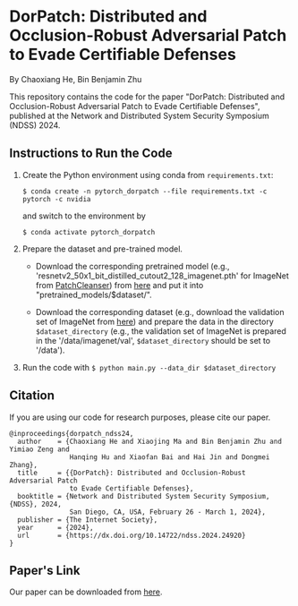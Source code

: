 # DorPatch: Distributed and Occlusion-Robust Adversarial Patch to Evade Certifiable Defenses

By Chaoxiang He, Bin Benjamin Zhu

This repository contains the code for the paper "DorPatch: Distributed and Occlusion-Robust Adversarial Patch to Evade Certifiable Defenses", published at the Network and Distributed System Security Symposium (NDSS) 2024.

## Instructions to Run the Code

1. Create the Python environment using conda from `requirements.txt`:

   `$ conda create -n pytorch_dorpatch --file requirements.txt -c pytorch -c nvidia`

   and switch to the environment by

   `$ conda activate pytorch_dorpatch`

2. Prepare the dataset and pre-trained model.
   - Download the corresponding pretrained model (e.g., 'resnetv2_50x1_bit_distilled_cutout2_128_imagenet.pth' for ImageNet from [PatchCleanser](https://github.com/inspire-group/PatchCleanser)) from [here](https://drive.google.com/drive/folders/10H1HIhJ6V8sO99x8g4WxtTahCrTkyTCF) and put it into "pretrained_models/$dataset/".

   - Download the corresponding dataset (e.g., download the validation set of ImageNet from [here](https://www.image-net.org/data/ILSVRC/2012/ILSVRC2012_img_val.tar)) and prepare the data in the directory `$dataset_directory` (e.g., the validation set of ImageNet is prepared in the '/data/imagenet/val', `$dataset_directory` should be set to '/data').
3. Run the code with
   `$ python main.py --data_dir $dataset_directory`

## Citation

If you are using our code for research purposes, please cite our paper.

```
@inproceedings{dorpatch_ndss24,
  author    = {Chaoxiang He and Xiaojing Ma and Bin Benjamin Zhu and Yimiao Zeng and 
               Hanqing Hu and Xiaofan Bai and Hai Jin and Dongmei Zhang},
  title     = {{DorPatch}: Distributed and Occlusion-Robust Adversarial Patch
               to Evade Certifiable Defenses},
  booktitle = {Network and Distributed System Security Symposium, {NDSS}, 2024,
               San Diego, CA, USA, February 26 - March 1, 2024},
  publisher = {The Internet Society},
  year      = {2024},
  url       = {https://dx.doi.org/10.14722/ndss.2024.24920}
}
```

## Paper's Link
Our paper can be downloaded from [here](https://www.ndss-symposium.org/ndss-paper/dorpatch-distributed-and-occlusion-robust-adversarial-patch-to-evade-certifiable-defenses/).
